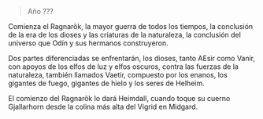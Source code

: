 > Año ???

Comienza el Ragnarök, la mayor guerra de todos los tiempos, la conclusión de la era de los dioses y las criaturas de la naturaleza, la conclusión del universo que Odín y sus hermanos construyeron.

Dos partes diferenciadas se enfrentarán, los dioses, tanto AEsir como Vanir, con apoyos de los elfos de luz y elfos oscuros, contra las fuerzas de la naturaleza, también llamados Vaetir, compuesto por los enanos, los gigantes de fuego, gigantes de hielo y los seres de Helheim.

El comienzo del Ragnarök lo dará Heimdall, cuando toque su cuerno Gjallarhorn desde la colina más alta del Vigrid en Midgard.